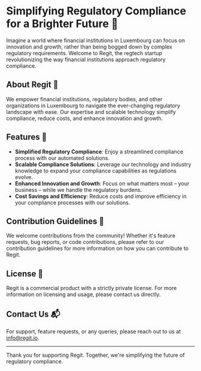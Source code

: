 # Simplifying Regulatory Compliance for a Brighter Future 🚀

Imagine a world where financial institutions in Luxembourg can focus on innovation and growth, rather than being bogged down by complex regulatory requirements. Welcome to Regit, the regtech startup revolutionizing the way financial institutions approach regulatory compliance.

## About Regit 📖

We empower financial institutions, regulatory bodies, and other organizations in Luxembourg to navigate the ever-changing regulatory landscape with ease. Our expertise and scalable technology simplify compliance, reduce costs, and enhance innovation and growth.

## Features 🌟

- **Simplified Regulatory Compliance**: Enjoy a streamlined compliance process with our automated solutions.
- **Scalable Compliance Solutions**: Leverage our technology and industry knowledge to expand your compliance capabilities as regulations evolve.
- **Enhanced Innovation and Growth**: Focus on what matters most – your business – while we handle the regulatory burdens.
- **Cost Savings and Efficiency**: Reduce costs and improve efficiency in your compliance processes with our solutions.

## Contribution Guidelines 🤝

We welcome contributions from the community! Whether it's feature requests, bug reports, or code contributions, please refer to our contribution guidelines for more information on how you can contribute to Regit.

## License 📄

Regit is a commercial product with a strictly private license. For more information on licensing and usage, please contact us directly.

## Contact Us 📬

For support, feature requests, or any queries, please reach out to us at info@regit.io.

---

Thank you for supporting Regit. Together, we're simplifying the future of regulatory compliance.
